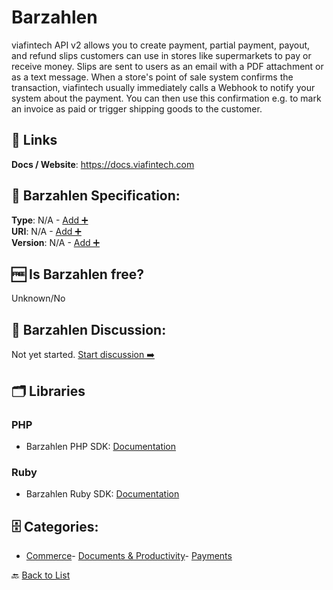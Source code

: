 # Barzahlen

viafintech API v2 allows you to create payment, partial payment, payout, and refund slips customers can use in stores like supermarkets to pay or receive money. Slips are sent to users as an email with a PDF attachment or as a text message. When a store's point of sale system confirms the transaction, viafintech usually immediately calls a Webhook to notify your system about the payment. You can then use this confirmation e.g. to mark an invoice as paid or trigger shipping goods to the customer.

##  🔗 Links
**Docs / Website**: https://docs.viafintech.com

## 🧬 Barzahlen Specification:
**Type**: N/A - [Add ➕](https://github.com/apis-list/apis-list/edit/main/apis/barzahlen/barzahlen.yaml)  
**URI**: N/A - [Add ➕](https://github.com/apis-list/apis-list/edit/main/apis/barzahlen/barzahlen.yaml)  
**Version**: N/A - [Add ➕](https://github.com/apis-list/apis-list/edit/main/apis/barzahlen/barzahlen.yaml)

## 🆓 Is Barzahlen free?
 Unknown/No 

## 💬 Barzahlen Discussion:
Not yet started. [Start discussion ➡️](https://github.com/apis-list/apis-list/discussions/new)

## 🗂️ Libraries
### PHP
- Barzahlen PHP SDK: [Documentation](https://github.com/Barzahlen/Barzahlen-PHP)
### Ruby
- Barzahlen Ruby SDK: [Documentation](https://github.com/Barzahlen/Barzahlen-Ruby)


## 🗄️ Categories:
- [Commerce](https://github.com/apis-list/apis-list#commerce-)- [Documents & Productivity](https://github.com/apis-list/apis-list#documents--productivity-)- [Payments](https://github.com/apis-list/apis-list#payments-)

🔙  [Back to List](https://github.com/apis-list/apis-list)
